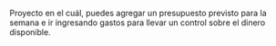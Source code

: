 Proyecto en el cuál, puedes agregar un presupuesto previsto para la semana e ir ingresando gastos para llevar un control sobre el dinero disponible.
